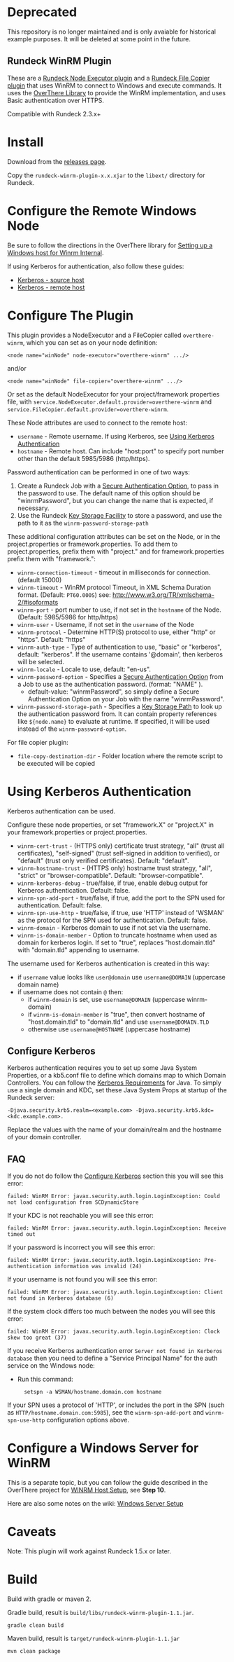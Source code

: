 # Deprecated

This repository is no longer maintained and is only avaiable for historical example purposes.  It will be deleted at some point in the future.

Rundeck WinRM Plugin
--------------------

These are a [Rundeck Node Executor plugin][1] and a [Rundeck File Copier plugin][2] that uses WinRM to connect to Windows and execute commands.  It uses the [OverThere Library][3] to provide the WinRM implementation, and uses Basic authentication over HTTPS.

[1]: https://docs.rundeck.com/docs/developer/04-node-execution-plugins.html
[2]: https://docs.rundeck.com/docs/developer/04-file-copier-plugins.html
[3]: https://github.com/xebialabs/overthere/

Compatible with Rundeck 2.3.x+

Install
====

Download from the [releases page](https://github.com/rundeck-plugins/rundeck-winrm-plugin/releases).

Copy the `rundeck-winrm-plugin-x.x.xjar` to the `libext/` directory for Rundeck.

Configure the Remote Windows Node
====

Be sure to follow the directions in the OverThere library for [Setting up a Windows host for Winrm Internal](https://github.com/xebialabs/overthere/#winrm-winrm_internal-and-winrm_native).

If using Kerberos for authentication, also follow these guides:

* [Kerberos - source host](https://github.com/xebialabs/overthere/#kerberos---source-host)
* [Kerberos - remote host](https://github.com/xebialabs/overthere/#kerberos---remote-host)

Configure The Plugin
====

This plugin provides a NodeExecutor and a FileCopier called `overthere-winrm`, which you can set as on your node definition:

	<node name="winNode" node-executor="overthere-winrm" .../>

and/or

	<node name="winNode" file-copier="overthere-winrm" .../>

Or set as the default NodeExecutor for your project/framework properties file, with `service.NodeExecutor.default.provider=overthere-winrm` and `service.FileCopier.default.provider=overthere-winrm`.

These Node attributes are used to connect to the remote host:

* `username` - Remote username. If using Kerberos, see [Using Kerberos Authentication](#using-kerberos-authentication)
* `hostname` - Remote host. Can include "host:port" to specify port number other than the default 5985/5986 (http/https).

Password authentication can be performed in one of two ways:

1. Create a Rundeck Job with a [Secure Authentication Option][1], to pass in the password to use.  The default name
of this option should be "winrmPassword", but you can change the name that is expected, if necessary.
2. Use the Rundeck [Key Storage Facility][2] to store a password, and use the path to it as the `winrm-password-storage-path`

[1]: http://rundeck.org/docs/manual/job-options.html#secure-options
[2]: http://rundeck.org/docs/administration/key-storage.html

These additional configuration attributes can be set on the Node, or in the project.properties or framework.properties. To add them to project.properties, prefix them with "project." and for framework.properties prefix them with "framework.":

* `winrm-connection-timeout` - timeout in milliseconds for connection. (default 15000)
* `winrm-timeout` - WinRM protocol Timeout, in XML Schema Duration format. (Default: `PT60.000S`) see: <http://www.w3.org/TR/xmlschema-2/#isoformats>
* `winrm-port` - port number to use, if not set in the `hostname` of the Node. (Default: 5985/5986 for http/https)
* `winrm-user` - Username, if not set in the `username` of the Node
* `winrm-protocol` - Determine HTTP(S) protocol to use, either "http" or "https". Default: "https"
* `winrm-auth-type` - Type of authentication to use, "basic" or "kerberos", default: "kerberos".  If the username contains '@domain', then kerberos will be selected.
* `winrm-locale` - Locale to use, default: "en-us".
* `winrm-password-option` - Specifies a [Secure Authentication Option][1] from a Job to use as the authentication password. (format: "NAME" ).
	* default-value: "winrmPassword", so simply define a Secure Authentication Option on your Job with the name "winrmPassword".
* `winrm-password-storage-path` - Specifies a [Key Storage Path][] to look up the authentication password from.  It can contain property references like `${node.name}` to evaluate at runtime.  If specified, it will be used instead of the `winrm-password-option`.

For file copier plugin:
* `file-copy-destination-dir` - Folder location where the remote script to be executed will be copied

[Key Storage Path]: http://rundeck.org/docs/administration/key-storage.html


Using Kerberos Authentication
====

Kerberos authentication can be used.

Configure these node properties, or set "framework.X" or "project.X" in your framework.properties or project.properties.

* `winrm-cert-trust` - (HTTPS only) certificate trust strategy, "all" (trust all certificates), "self-signed" (trust self-signed in addition to verified), or "default" (trust only verified certificates). Default: "default".
* `winrm-hostname-trust` - (HTTPS only) hostname trust strategy, "all", "strict" or "browser-compatible". Default: "browser-compatible".
* `winrm-kerberos-debug` - true/false, if true, enable debug output for Kerberos authentication. Default: false.
* `winrm-spn-add-port` - true/false, if true, add the port to the SPN used for authentication. Default: false.
* `winrm-spn-use-http` - true/false, if true, use 'HTTP' instead of 'WSMAN' as the protocol for the SPN used for authentication. Default: false.
* `winrm-domain` - Kerberos domain to use if not set via the username.
* `winrm-is-domain-member` - Option to truncate hostname when used as domain for kerberos login. If set to "true", replaces "host.domain.tld" with "domain.tld" appending to username.

The username used for Kerberos authentication is created in this way:

* if `username` value looks like `user@domain` use `username@DOMAIN` (uppercase domain name)
* if username does not contain `@` then:
    * if `winrm-domain` is set, use `username@DOMAIN` (uppercase winrm-domain) 
    * if `winrm-is-domain-member` is "true", then convert hostname of "host.domain.tld" to "domain.tld" and use `username@DOMAIN.TLD`
    * otherwise use `username@HOSTNAME` (uppercase hostname)

Configure Kerberos
----

Kerberos authentication requires you to set up some Java System Properties, or a kb5.conf file to define which domains map to which Domain Controllers.  You can follow the [Kerberos Requirements](http://docs.oracle.com/javase/7/docs/technotes/guides/security/jgss/tutorials/KerberosReq.html) for Java.  To simply use a single domain and KDC, set these Java System Props at startup of the Rundeck server:

    -Djava.security.krb5.realm=<example.com> -Djava.security.krb5.kdc=<kdc.example.com>. 

Replace the values with the name of your domain/realm and the hostname of your domain controller.

FAQ
----

If you do not do follow the [Configure Kerberos](#configure-kerberos) section this you will see this error:

    failed: WinRM Error: javax.security.auth.login.LoginException: Could not load configuration from SCDynamicStore

If your KDC is not reachable you will see this error:

    failed: WinRM Error: javax.security.auth.login.LoginException: Receive timed out

If your password is incorrect you will see this error:

    failed: WinRM Error: javax.security.auth.login.LoginException: Pre-authentication information was invalid (24)

If your username is not found you will see this error:

    failed: WinRM Error: javax.security.auth.login.LoginException: Client not found in Kerberos database (6)

If the system clock differs too much between the nodes you will see this error:

    failed: WinRM Error: javax.security.auth.login.LoginException: Clock skew too great (37)

If you receive Kerberos authentication error `Server not found in Kerberos database` then you need to define a
"Service Principal Name" for the auth service on the Windows node:

* Run this command:

        setspn -a WSMAN/hostname.domain.com hostname

If your SPN uses a protocol of 'HTTP', or includes the port in the SPN (such as `HTTP/hostname.domain.com:5985`), see
the `winrm-spn-add-port` and `winrm-spn-use-http` configuration options above.

Configure a Windows Server for WinRM
====

This is a separate topic, but you can follow the guide described in the OverThere project for [WINRM Host Setup][winrm_host_setup], see **Step 10**.

[winrm_host_setup]: https://github.com/xebialabs/overthere/#smb_cifs_host_setup_winrm

Here are also some notes on the wiki: [Windows Server Setup](https://github.com/rundeck-plugins/rundeck-winrm-plugin/wiki/Windows-Server-Setup)

Caveats
====

Note: This plugin will work against Rundeck 1.5.x or later.

Build
=====

Build with gradle or maven 2.

Gradle build, result is `build/libs/rundeck-winrm-plugin-1.1.jar`.

	gradle clean build

Maven build, result is `target/rundeck-winrm-plugin-1.1.jar`
    
    mvn clean package
